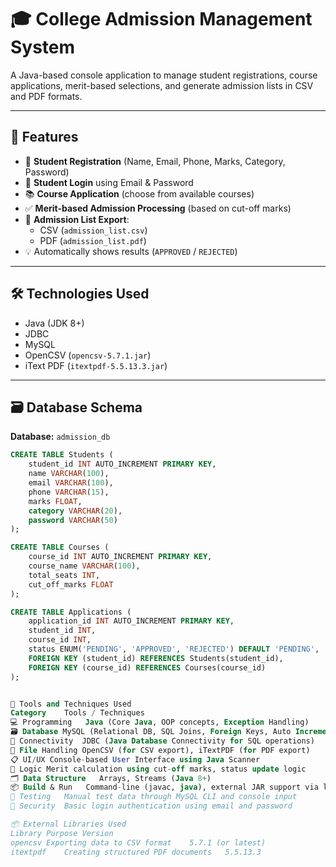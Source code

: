 # 🎓 College Admission Management System

A Java-based console application to manage student registrations, course applications, merit-based selections, and generate admission lists in CSV and PDF formats.

---

## 📌 Features

- 📝 **Student Registration** (Name, Email, Phone, Marks, Category, Password)
- 🔐 **Student Login** using Email & Password
- 📚 **Course Application** (choose from available courses)
- ✅ **Merit-based Admission Processing** (based on cut-off marks)
- 📄 **Admission List Export**:
  - CSV (`admission_list.csv`)
  - PDF (`admission_list.pdf`)
- 💡 Automatically shows results (`APPROVED` / `REJECTED`)

---

## 🛠️ Technologies Used

- Java (JDK 8+)
- JDBC
- MySQL
- OpenCSV (`opencsv-5.7.1.jar`)
- iText PDF (`itextpdf-5.5.13.3.jar`)

---

## 🗃️ Database Schema

**Database:** `admission_db`

```sql
CREATE TABLE Students (
    student_id INT AUTO_INCREMENT PRIMARY KEY,
    name VARCHAR(100),
    email VARCHAR(100),
    phone VARCHAR(15),
    marks FLOAT,
    category VARCHAR(20),
    password VARCHAR(50)
);

CREATE TABLE Courses (
    course_id INT AUTO_INCREMENT PRIMARY KEY,
    course_name VARCHAR(100),
    total_seats INT,
    cut_off_marks FLOAT
);

CREATE TABLE Applications (
    application_id INT AUTO_INCREMENT PRIMARY KEY,
    student_id INT,
    course_id INT,
    status ENUM('PENDING', 'APPROVED', 'REJECTED') DEFAULT 'PENDING',
    FOREIGN KEY (student_id) REFERENCES Students(student_id),
    FOREIGN KEY (course_id) REFERENCES Courses(course_id)
);


🧰 Tools and Techniques Used
Category	Tools / Techniques
💻 Programming	Java (Core Java, OOP concepts, Exception Handling)
🗃️ Database	MySQL (Relational DB, SQL Joins, Foreign Keys, Auto Increment)
🔌 Connectivity	JDBC (Java Database Connectivity for SQL operations)
🧾 File Handling	OpenCSV (for CSV export), iTextPDF (for PDF export)
📋 UI/UX	Console-based User Interface using Java Scanner
🧠 Logic	Merit calculation using cut-off marks, status update logic
🗂️ Data Structure	Arrays, Streams (Java 8+)
📦 Build & Run	Command-line (javac, java), external JAR support via lib/*
🧪 Testing	Manual test data through MySQL CLI and console input
🔐 Security	Basic login authentication using email and password

📦 External Libraries Used
Library	Purpose	Version
opencsv	Exporting data to CSV format	5.7.1 (or latest)
itextpdf	Creating structured PDF documents	5.5.13.3
